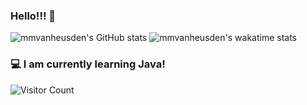 ### Hello!!! 👋
![mmvanheusden's GitHub stats](https://github-readme-stats.vercel.app/api?username=mmvanheusden&show_icons=true&theme=solarized-dark)
![mmvanheusden's wakatime stats](https://github-readme-stats.vercel.app/api/wakatime?username=mmvanheusden&theme=solarized-dark)
### 💻  I am currently learning Java!
<img alt="Visitor Count" src="https://visitor-badge.glitch.me/badge?page_id=mmvanheusden.mmvanheusden">

